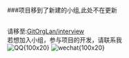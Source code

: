 ###项目移到了新建的小组,此处不在更新
##
请移至:[GitOrgLan/interview](https://github.com/GitOrgLan/interview)  
若想加入小组，参与项目的开发，请联系我  
![QQ{100x20}](https://github.com/langonggong/interview/blob/master/img/qq.jpg)
![wechat{100x20}](https://github.com/langonggong/interview/blob/master/img/wechat.jpg)

